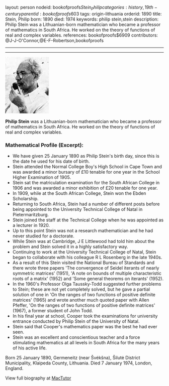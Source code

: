 layout: person
nodeid: bookofproofs$Stein_Philip
categories: history,19th-century
parentid: bookofproofs$603
tags: origin-lithuania
orderid: 1890
title: Stein, Philip
born: 1890
died: 1974
keywords: philip stein,stein
description: Philip Stein was a Lithuanian-born mathematician who became a professor of mathematics in South Africa. He worked on the theory of functions of real and complex variables.
references: bookofproofs$6909
contributors: @J-J-O'Connor,@E-F-Robertson,bookofproofs

---



---

![Stein_Philip.jpg](https://github.com/bookofproofs/bookofproofs.github.io/blob/main/_sources/_assets/images/portraits/Stein_Philip.jpg?raw=true)

**Philip Stein** was a Lithuanian-born mathematician who became a professor of mathematics in South Africa. He worked on the theory of functions of real and complex variables.

### Mathematical Profile (Excerpt):
* We have given 25 January 1890 as Philip Stein's birth day, since this is the date he used for his date of birth.
* Stein attended the Normal College Boy's High School in Cape Town and was awarded a minor bursary of £10 tenable for one year in the School Higher Examination of 1905.
* Stein sat the matriculation examination for the South African College in 1906 and was awarded a minor exhibition of £20 tenable for one year.
* In 1909, while at the South African College, Stein won the Ebden Scholarship.
* Returning to South Africa, Stein had a number of different posts before being appointed to the University Technical College of Natal in Pietermaritzburg.
* Stein joined the staff at the Technical College when he was appointed as a lecturer in 1920.
* Up to this point Stein was not a research mathematician and he had never studied for a doctorate.
* While Stein was at Cambridge, J E Littlewood had told him about the problem and Stein solved it in a highly satisfactory way.
* Continuing to work at the University Technical College of Natal, Stein began to collaborate with his colleague R L Rosenberg in the late 1940s.
* As a result of this Stein visited the National Bureau of Standards and there wrote three papers 'The convergence of Seidel iterants of nearly symmetric matrices' (1951), 'A note on bounds of multiple characteristic roots of a matrix' (1952) and 'Some general theorems on iterants' (1952).
* In the 1960's Professor Olga Taussky-Todd suggested further problems to Stein; these are not yet completely solved, but he gave a partial solution of one in 'On the ranges of two functions of positive definite matrices' (1965) and wrote another much quoted paper with Allen Pfeffer, 'On the ranges of two functions of positive definite matrices' (1967), a former student of John Todd.
* In his final year at school, Cooper took the examinations for university entrance conducted by Philip Stein of the University of Natal.
* Stein said that Cooper's mathematics paper was the best he had ever seen.
* Stein was an excellent and conscientious teacher and a force stimulating mathematics at all levels in South Africa for the many years of his active life.

Born 25 January 1890, Germeneitz (near Švėkšna), Šilutė District Municipality, Klaipeda County, Lithuania. Died 7 January 1974, London, England.

View full biography at [MacTutor](https://mathshistory.st-andrews.ac.uk/Biographies/Stein_Philip/)
